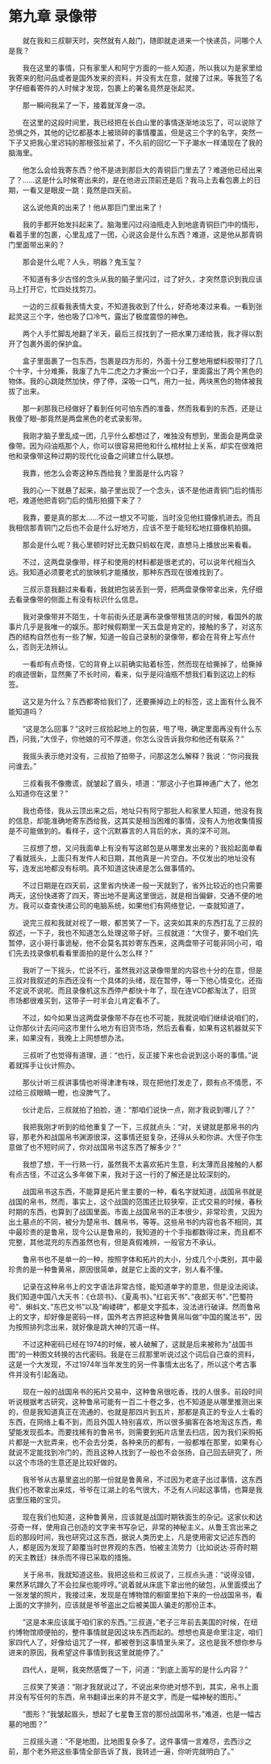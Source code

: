 # 第九章 录像带


　　就在我和三叔聊天时，突然就有人敲门，随即就走进来一个快递员，问哪个人是我？

　　我在这里的事情，只有家里人和阿宁方面的一些人知道，所以我以为是家里给我寄来的慰问品或者是国外发来的资料，并没有太在意，就接了过来。等我签了名字仔细看寄件的人时候才发现，包裹上的署名竟然是张起灵。

　　那一瞬间我呆了一下，接着就浑身一凉。

　　在这里的这段时间里，我已经把在长白山里的事情逐渐地淡忘了，可以说除了恐惧之外，其他的记忆都基本上被琐碎的事情覆盖，但是这三个字的名字，突然一下子又把我心里迟钝的那根弦扯紧了，不久前的回忆一下子潮水一样涌现在了我的脑海里。

　　他怎么会给我寄东西？他不是进到那巨大的青铜巨门里去了？难道他已经出来了？……这是什么时候寄出来的，是在他进云顶前还是后？我马上去看包裹上的日期，一看又是眼皮一跳：竟然是四天前。

　　这么说他真的出来了！他从那巨门里出来了！

　　我的手都开始发抖起来了。脑海里闪过闷油瓶走入到地底青铜巨门中的情形，看着手里的包裹，心里乱成了一团，心说这会是什么东西？难道，这是他从那青铜门里面带出来的？

　　那会是什么呢？人头，明器？鬼玉玺？

　　不知道有多少古怪的念头从我的脑子里闪过，过了好久，才突然意识到我应该马上打开它，忙四处找剪刀。

　　一边的三叔看我表情大变，不知道我收到了什么，好奇地凑过来看。一看到张起灵这三个字，他也吸了口冷气，露出了极度震惊的神色。

　　两个人手忙脚乱地翻了半天，最后三叔找到了一把水果刀递给我，我才得以割开了包裹外面的保护盒。

　　盒子里面裹了一包东西，包裹是四方形的，外面十分工整地用塑料胶带打了几个十字，十分难撕，我废了九牛二虎之力才撕出一个口子，里面露出了两个黑色的物体。我的心跳陡然加快，停了停，深吸一口气，用力一扯，两块黑色的物体被我拔了出来。

　　那一刹那我已经做好了看到任何可怕东西的准备，然而我看到的东西，还是让我傻了眼–那竟然是两盘黑色的老式录影带。

　　我刚才脑子里乱成一团，几乎什么都想过了，唯独没有想到，里面会是两盘录像带。因为闷油瓶那个人，你可以很容易把他和什么棺材扯上关系，却实在很难把他和录像带这种过期的现代化设备之间建立什么联想。

　　我靠，他怎么会寄这种东西给我？里面是什么内容？

　　我的心一下就悬了起来，脑子里出现了一个念头，该不是他进青铜门后的情形吧，难道他把青铜门后的情形拍摄下来了？

　　我靠，要是真的那太……不过一想又不可能，当时没见他扛摄像机进去。而且我相信那青铜门之后也不会是什么好地方，应该不至于能轻松地扛摄像机拍摄。

　　那会是什么呢？我心里顿时好比无数只蚂蚁在爬，直想马上播放出来看看。

　　不过，这两盘录像带，样子和使用的材料都是很老式的，可以说年代相当久远。我知道必须要老式的放映机才能播放，那种东西现在很难找到了。

　　三叔示意我翻过来看看，我就把包装丢到一旁，把两盘录像带拿出来，先仔细去看录像带的侧面上有没有标识什么信息。

　　我对录像带并不陌生，十年前街头还是满布录像带租赁店的时候，看国外的故事片几乎是我唯一的娱乐。那时候假期里一天五盘是肯定的，接触的多了，对这东西的结构自然也有一些了解，知道一般自己录制的录像带，都会在背脊上写点什么，否则无法辨认。

　　一看却有点奇怪，它的背脊上以前确实贴着标签，然而现在给撕掉了，给撕掉的痕迹很新，显然撕了不长时间，看来，似乎是闷油瓶不想我们看到这边上的标签。

　　这又是为什么？东西都寄给我们了，还要撕掉边上的标签，这上面有什么我不能知道吗？

　　”这是怎么回事？”这时三叔拾起地上的包装，甩了甩，确定里面再没有什么东西，问我，”大侄子，你他娘的可不厚道，你怎么没告诉我你和他还有联系？”

　　我摇头表示绝对没有，三叔拍了拍带子，问那这怎么解释？我说：“你问我我问谁去。”

　　三叔看我不像撒谎，就皱起了眉头，啧道：“那这小子也算神通广大了，他怎么知道你在这里？”

　　我也奇怪，我从云顶出来之后，地址只有阿宁那批人和家里人知道，他没有我的信息，却能准确地寄东西给我，这其实是相当困难的事情，没有人为他收集情报是不可能做到的。看样子，这个沉默寡言的人背后的水，真的深不可测。

　　三叔想了想，又问我面单上有没有写这邮包是从哪里发出来的？我拾起面单看了看就摇头，上面只有发件人和日期，其他真是一片空白。不仅发出的地址没有写，连发出地都没有标明。真不知道这快递是怎么做事情的。

　　不过日期是在四天前，这里省内快递一般一天就到了，省外比较近的也只需要两天，这份快递寄了四天，寄出地不是离这里很远，就是相当偏僻，交通不便的地方。我可以查查快递公司的电脑系统，如果他们有网络登记，一查就知道了。

　　说完三叔和我就对视了一眼，都苦笑了一下。这突如其来的东西打乱了三叔的叙述，一下子，我也不知道怎么处理这带子好。三叔就道：“大侄子，要不咱们先暂停，这小哥行事诡秘，他不会莫名其妙寄东西来，这两盘带子可能非同小可，咱们先去找录像机看看里面拍的是什么怎么样？”

　　我听了一下摇头，忙说不行，虽然我对这录像带里的内容也十分的在意，但是三叔对我叙述的东西还没有一个具体的头绪，现在暂停，等一下他心情变化，还指不定说不说呢。而且录像机这东西停产都快十年了，现在连VCD都淘汰了，旧货市场都很难买到，这带子一时半会儿肯定看不了。

　　不过，如今如果当这两盘录像带不存在也不可能，我就说咱们继续说咱们的，让你那伙计去问问这市里什么地方有旧货市场，然后去看看，如果有这机器就买下来，如果没有，我晚上上网想想办法。

　　三叔听了也觉得有道理，道：“也行，反正接下来也会说到这小哥的事情。”说着就挥手让伙计照办。

　　那伙计听三叔讲事情也听得津津有味，现在把他打发走了，颇有点不情愿，不过给三叔眼睛一瞪，也没脾气了。

　　伙计走后，三叔就拍了拍脸，道：“那咱们说快一点，刚才我说到哪儿了？”

　　我把我刚才听到的给他重复了一下，三叔就点头：“对，关键就是那帛书的内容，那老外和战国帛书渊源很深，这事情还挺复杂，还得从头和你讲。大侄子你生意做了也不短时间了，你对战国帛书这东西了解多少？”

　　我想了想，干一行熟一行，虽然我不太喜欢拓片生意，利太薄而且接触的人都有点古怪，不过这么多年做下来，我对于这一行的了解还是比较深刻的。

　　战国帛书这东西，不能算是拓片里主要的一种，看名字就知道，战国帛书就是战国的帛书，然而，事实上，这个战国的范围还比较狭窄，正式交易的时候，春秋时期的东西，也算到了战国里面。市面上战国帛书的正本很少，非常珍贵，又因为出土墓点的不同，被分为楚帛书、魏帛书，等等。这些帛书的内容也各不相同，其中最珍贵的是鲁帛，现今公认是鲁帛的，我知道的十个手指都数得过来，而且都不完整，其他混充的东西虽然也有，但是真假难辨，一般官方不承认。

　　鲁帛书也不是单一的一种，按照字体和拓片的大小，分成几个小类别，其中最珍贵的是一种鲁黄帛，原因很简单，就是它上面的文字，别人看不懂。

　　记录在这种帛书上的文字语法非常古怪，能知道单字的意思，但是没法阅读。我们知道中国八大天书：《仓颉书》、《夏禹书》、”红岩天书”、”夜郎天书”、”巴蜀符号”、蝌蚪文、”东巴文书”以及”峋嵝碑”，都是文字孤本，没法进行破译。然而鲁帛上的文字，却好像是密码一样，国外考古界把这种鲁黄帛叫做”中国的魔法书”，因为按照排列念出来，就好像是跳大神的咒语一样。

　　不过这种密码已经在1974的时候，被人破解了，这就是后来被称为”战国书图”的一种图文转换的古代密码。我是在三叔那里听说过这个词后自己查的资料，这是一个大发现，不过1974年当年发生的另一件事情太出名了，所以这个考古事件并没有引起轰动。

　　现在一般的战国帛书的拓片交易中，这种鲁帛很吃香，找的人很多。前段时间听说根据考古研究，这种鲁帛可能有一百二十卷之多，也不知道是从哪里推测出来的，但是我知道真正在流通的，也就是那四片到五片，那都是真正的专业人士看的东西，在网络上看不到，而且外国人特别喜欢，所以很多掮客在各地淘这东西，希望能发现孤本。而要找稀有的鲁帛书，则需要到拓片店里去扫店，因为我们采购拓片都是一大批弄来，也不会去分类，各种来历的都有，一般都堆在那里，如果有心就说不定能找到冷门的，而且这种人找到了一般也不会张扬，自己回去研究了，所以这个市场的生意还是比较好做的。

　　我爷爷从古墓里盗出的那一份就是鲁黄帛，不过因为老底子出过事情，这东西我们也不敢拿出来炫，爷爷在江湖上的名气很大，不乏有人问起这事情，也算是我店里压箱的宝贝。

　　现在我们也知道，这种鲁黄帛，应该就是战国时期铁面生的杂记。这家伙和达·芬奇一样，使用自己创造的文字来书写杂记，非常的神秘主义。从鲁王宫出来之后的那段时间，我也研究过这东西，据说人类历史上，凡是使用密文记述东西的人，都是因为发现了颠覆当时世界观的东西，怕被主流势力（比如说达·芬奇时期的天主教廷）抹杀而不得已采取的措施。

　　关于帛书，我就知道这些。我把这些和三叔说了，三叔点头道：“说得没错，果然茅坑蹲久了不会拉屎也能哼哼。”说着就从床底下拿出他的破包，从里面摸出了一张发皱的照片，我接过来，发现是在博物馆的橱窗里拍下来的一份战国帛书，看上面的文字排列，应该就是爷爷盗出之后被美国人骗走的那份正本。

　　”这是本来应该属于咱们家的东西。”三叔道，”老子三年前去美国的时候，在纽约博物馆顺便拍的，整件事情就是因这块东西而起的。想想也真是命里注定，咱们家四代人了，好像给诅咒了一样，都被卷到这事情里头来了。这也是我不想你参与进来的原因，我希望这件事情到我这里就能停了。”

　　四代人，是啊，我突然感慨了一下，问道：“到底上面写的是什么内容？”

　　三叔笑了笑道：“刚才我就说过了，不说出来你绝对想不到，其实，帛书上面并没有写任何的东西，帛书翻译出来的并不是文字，而是一幅神秘的图形。”

　　”图形？”我皱起眉头，想起了七星鲁王宫的那份战国帛书，”难道，也是一幅古墓的地图？”

　　三叔摇头道：“不是地图，比地图复杂多了。这件事情一言难尽，去西沙之前，那个老外把这些事情全部告诉了我，我转述一遍，你听完就明白了。”

